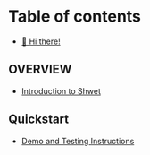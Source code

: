 # Table of contents

* [👋 Hi there!](README.md)

## OVERVIEW

* [Introduction to Shwet](overview/quickstart.md)

## Quickstart

* [Demo and Testing Instructions](quickstart/demo-and-testing-instructions.md)
